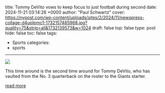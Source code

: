 title: Tommy DeVito vows to keep focus to just football during second
date: 2024-11-21 03:14:26 +0000
author: "Paul Schwartz"
cover: https://nypost.com/wp-content/uploads/sites/2/2024/11/newspress-collage-d4uplpmc1-1732157485968.jpg?quality=75&strip=all&1732139573&w=1024
draft: false
top: false
type: post
hide: false
toc: false
tags:
  - Sports
categories:
  - sports
---

![](https://nypost.com/wp-content/uploads/sites/2/2024/11/newspress-collage-d4uplpmc1-1732157485968.jpg?quality=75&strip=all&1732139573&w=1024)

This time around is the second time around for Tommy DeVito, who has vaulted from the No. 3 quarterback on the roster to the Giants starter.

[read more](https://nypost.com/2024/11/20/sports/tommy-devito-vows-to-keep-focus-to-just-football-during-second-stint-as-giants-starter/)
